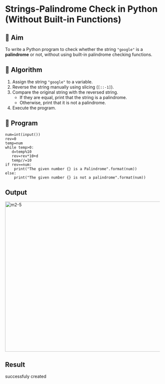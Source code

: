 # Strings-Palindrome Check in Python (Without Built-in Functions)

## 🎯 Aim
To write a Python program to check whether the string `"google"` is a **palindrome** or not, without using built-in palindrome checking functions.

## 🧠 Algorithm
1. Assign the string `"google"` to a variable.
2. Reverse the string manually using slicing (`[::-1]`).
3. Compare the original string with the reversed string.
   - If they are equal, print that the string is a palindrome.
   - Otherwise, print that it is not a palindrome.
4. Execute the program.

## 🧾 Program
```
num=int(input())
rev=0
temp=num
while temp>0:
   d=temp%10
   rev=rev*10+d
   temp//=10
if rev==num:
    print("The given number {} is a Palindrome".format(num))
else:
    print("The given number {} is not a palindrome".format(num))
```


## Output
<img width="1193" height="490" alt="m2-5" src="https://github.com/user-attachments/assets/427ed052-81a2-45fa-b64a-0035691222d5" />

## Result
successfuly created
